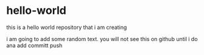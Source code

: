 # hello-world
this is a hello world repository that i am creating

i am going to add some random text. you will not see this on github until i do ana add committ push